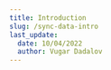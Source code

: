 ```yaml
---
title: Introduction
slug: /sync-data-intro
last_update:
  date: 10/04/2022
  author: Vugar Dadalov
---
```

<!-- # Overview -->

